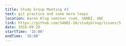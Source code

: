 ```yaml
---
title: Study Group Meeting #3
text: git practice and some more loops
location: Aaron Klug seminar room, SANBI, UWC
link: https://github.com/SANBI-SA/studyGroup/issues/5
date: 2016-09-20
startTime: '15:00'
endTime: '16:00'
---
```

